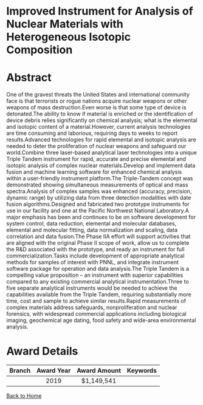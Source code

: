 
Improved Instrument for Analysis of Nuclear Materials with Heterogeneous Isotopic Composition
=============================================================================================

# Abstract


One of the gravest threats the United States and international community face is that terrorists or rogue nations acquire nuclear weapons or other weapons of mass destruction.Even worse is that some type of device is detonated.The ability to know if material is enriched or the identification of device debris relies significantly on chemical analysis; what is the elemental and isotopic content of a material.However, current analysis technologies are time consuming and laborious, requiring days to weeks to report results.Advanced technologies for rapid elemental and isotopic analysis are needed to deter the proliferation of nuclear weapons and safeguard our world.Combine three laser-based analytical laser technologies into a unique Triple Tandem instrument for rapid, accurate and precise elemental and isotopic analysis of complex nuclear materials.Develop and implement data fusion and machine learning software for enhanced chemical analysis within a user-friendly instrument platform.The Triple-Tandem concept was demonstrated showing simultaneous measurements of optical and mass spectra.Analysis of complex samples was enhanced (accuracy, precision, dynamic range) by utilizing data from three detection modalities with date fusion algorithms.Designed and fabricated two prototype instruments for use in our facility and one at the Pacific Northwest National Laboratory.A major emphasis has been and continues to be on software development for system control, data reduction, elemental and molecular databases, elemental and molecular fitting, data normalization and scaling, data correlation and data fusion.The Phase IIA effort will support activities that are aligned with the original Phase II scope of work, allow us to complete the R&D associated with the prototype, and ready an instrument for full commercialization.Tasks include development of appropriate analytical methods for samples of interest with PNNL, and integrate instrument software package for operation and data analysis.The Triple Tandem is a compelling value proposition – an instrument with superior capabilities compared to any existing commercial analytical instrumentation.Three to five separate analytical instruments would be needed to achieve the capabilities available from the Triple Tandem, requiring substantially more time, cost and sample to achieve similar results.Rapid measurements of complex materials address safeguards, nonproliferation and nuclear forensics, with widespread commercial applications including biological imaging, geochemical age dating, food safety and wide-area environmental analysis.  

# Award Details

|Branch|Award Year|Award Amount|Keywords|
| :---: | :---: | :---: | :---: |
||2019|$1,149,541||
  
  


[Back to Home](https://github.com/chrischow/dod_sbir_awards#795)